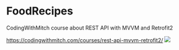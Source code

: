 # FoodRecipes
CodingWithMitch course about REST API with MVVM and Retrofit2

https://codingwithmitch.com/courses/rest-api-mvvm-retrofit2/
<img class="img-fluid text-center" src="https://codingwithmitch.s3.amazonaws.com/static/blog/8/mvvm_architecture.png"/>
